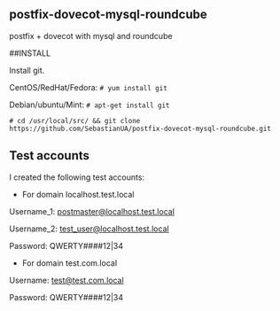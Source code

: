 ## postfix-dovecot-mysql-roundcube
postfix + dovecot with mysql and roundcube


##INSTALL

Install git.

CentOS/RedHat/Fedora:
`# yum install git`

Debian/ubuntu/Mint:
`# apt-get install git`

`# cd /usr/local/src/ && git clone https://github.com/SebastianUA/postfix-dovecot-mysql-roundcube.git`


## Test accounts 

I created the following test accounts:

- For domain localhost.test.local

Username_1: postmaster@localhost.test.local

Username_2: test_user@localhost.test.local

Password:   QWERTY####12|34

- For domain test.com.local

Username: test@test.com.local

Password: QWERTY####12|34







